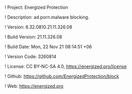 ! Project: Energized Protection

! Description: ad.porn.malware blocking.

! Version: 6.32.0810.21.11.326.08

! Build Version: 21.11.326.08

! Build Date: Mon, 22 Nov 21 08:14:51 +06

! Version Code: 3260814

! License: CC BY-NC-SA 4.0, https://energized.pro/license

! Github: https://github.com/EnergizedProtection/block

! Web: https://energized.pro
